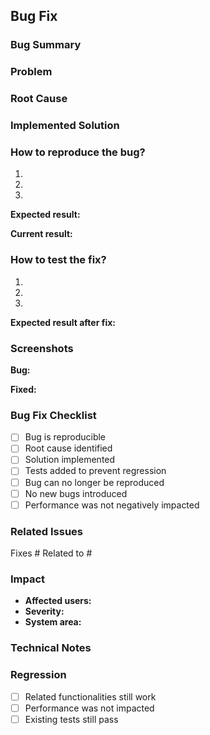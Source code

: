 ## Bug Fix

<!-- Describe the bug that was fixed -->

### Bug Summary

<!-- Brief description of the problem -->

### Problem

<!-- Describe in detail what was happening -->

### Root Cause

<!-- Explain the cause of the problem -->

### Implemented Solution

<!-- Describe how the problem was resolved -->

### How to reproduce the bug?

<!-- Instructions to reproduce the problem (before the fix) -->

1. 
2. 
3. 

**Expected result:**
<!-- What should happen -->

**Current result:**
<!-- What was happening -->

### How to test the fix?

<!-- Instructions to verify if the bug was fixed -->

1. 
2. 
3. 

**Expected result after fix:**
<!-- What should happen now -->

### Screenshots

<!-- Screenshots of the bug and the fix -->

**Bug:**
<!-- Screenshot showing the problem -->

**Fixed:**
<!-- Screenshot showing the fix -->

### Bug Fix Checklist

- [ ] Bug is reproducible
- [ ] Root cause identified
- [ ] Solution implemented
- [ ] Tests added to prevent regression
- [ ] Bug can no longer be reproduced
- [ ] No new bugs introduced
- [ ] Performance was not negatively impacted

### Related Issues

<!-- Reference related issues -->

Fixes # 
Related to #

### Impact

<!-- Describe the impact of the fix -->

- **Affected users:**
- **Severity:**
- **System area:**

### Technical Notes

<!-- Technical details of the fix -->

### Regression

<!-- Checks to prevent regression -->

- [ ] Related functionalities still work
- [ ] Performance was not impacted
- [ ] Existing tests still pass 